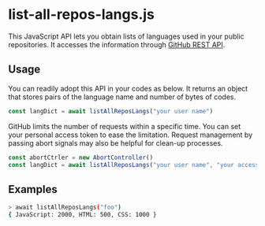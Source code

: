 # list-all-repos-langs.js
This JavaScript API lets you obtain lists of languages used in your public repositories.
It accesses the information through [GitHub REST API](https://docs.github.com/rest).

## Usage
You can readily adopt this API in your codes as below.
It returns an object that stores pairs of the language name and number of bytes of codes.
```js
const langDict = await listAllReposLangs("your user name")
```
GitHub limits the number of requests within a specific time.
You can set your personal access token to ease the limitation.
Request management by passing abort signals may also be helpful for clean-up processes.
```js
const abortCtrler = new AbortController()
const langDict = await listAllReposLangs("your user name", "your access token", abortCtrler.signal)
```

## Examples
```sh
> await listAllReposLangs("foo")
{ JavaScript: 2000, HTML: 500, CSS: 1000 }
```
